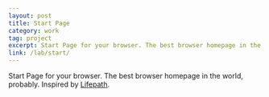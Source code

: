 ```yaml
---
layout: post
title: Start Page
category: work
tag: project
excerpt: Start Page for your browser. The best browser homepage in the world, probably.
link: /lab/start/
---
```


<div class=txt>
  <p>Start Page for your browser. The best browser homepage in the world, probably. Inspired by <a href="http://lifepath.me/">Lifepath</a>.</p>
</div>